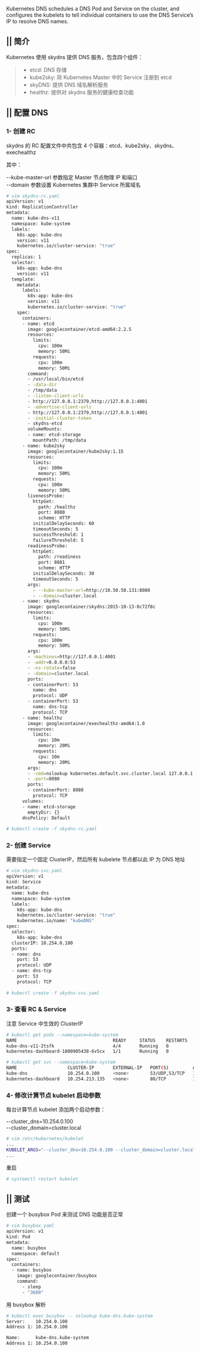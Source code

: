 ﻿Kubernetes DNS schedules a DNS Pod and Service on the cluster, and configures the kubelets to tell individual containers to use the DNS Service’s IP to resolve DNS names.

## || 简介

Kubernetes 使用 skydns 提供 DNS 服务，包含四个组件：
> * etcd: DNS 存储
> * kube2sky: 将 Kubernetes Master 中的 Service 注册到 etcd
> * skyDNS: 提供 DNS 域名解析服务
> * healthz: 提供对 skydns 服务的健康检查功能

## || 配置 DNS

### 1- 创建 RC
skydns 的 RC 配置文件中共包含 4 个容器：etcd、kube2sky、skydns、exechealthz

其中：

--kube-master-url 参数指定 Master 节点物理 IP 和端口  
--domain 参数设置 Kubernetes 集群中 Service 所属域名

```bash
# vim skydns-rc.yaml
apiVersion: v1
kind: ReplicationController
metadata:
  name: kube-dns-v11
  namespace: kube-system
  labels:
    k8s-app: kube-dns
    version: v11
    kubernetes.io/cluster-service: "true"
spec:
  replicas: 1
  selector:
    k8s-app: kube-dns
    version: v11
  template:
    metadata:
      labels:
        k8s-app: kube-dns
        version: v11
        kubernetes.io/cluster-service: "true"
    spec:
      containers:
      - name: etcd
        image: googlecontainer/etcd-amd64:2.2.5
        resources:
          limits:
            cpu: 100m
            memory: 50Mi
          requests:
            cpu: 100m
            memory: 50Mi
        command:
        - /usr/local/bin/etcd
        - -data-dir
        - /tmp/data
        - -listen-client-urls
        - http://127.0.0.1:2379,http://127.0.0.1:4001
        - -advertise-client-urls
        - http://127.0.0.1:2379,http://127.0.0.1:4001
        - -initial-cluster-token
        - skydns-etcd
        volumeMounts:
        - name: etcd-storage
          mountPath: /tmp/data
      - name: kube2sky
        image: googlecontainer/kube2sky:1.15
        resources:
          limits:
            cpu: 100m
            memory: 50Mi
          requests:
            cpu: 100m
            memory: 50Mi
        livenessProbe:
          httpGet:
            path: /healthz
            port: 8080
            scheme: HTTP
          initialDelaySeconds: 60
          timeoutSeconds: 5
          successThreshold: 1
          failureThreshold: 5
        readinessProbe:
          httpGet:
            path: /readiness
            port: 8081
            scheme: HTTP
          initialDelaySeconds: 30
          timeoutSeconds: 5
        args:
          - --kube-master-url=http://10.50.50.131:8080
          - --domain=cluster.local
      - name: skydns
        image: googlecontainer/skydns:2015-10-13-8c72f8c
        resources:
          limits:
            cpu: 100m
            memory: 50Mi
          requests:
            cpu: 100m
            memory: 50Mi
        args:
        - -machines=http://127.0.0.1:4001
        - -addr=0.0.0.0:53
        - -ns-rotate=false
        - -domain=cluster.local
        ports:
        - containerPort: 53
          name: dns
          protocol: UDP
        - containerPort: 53
          name: dns-tcp
          protocol: TCP
      - name: healthz
        image: googlecontainer/exechealthz-amd64:1.0
        resources:
          limits:
            cpu: 10m
            memory: 20Mi
          requests:
            cpu: 10m
            memory: 20Mi
        args:
        - -cmd=nslookup kubernetes.default.svc.cluster.local 127.0.0.1 >/dev/null
        - -port=8080
        ports:
        - containerPort: 8080
          protocol: TCP
      volumes:
      - name: etcd-storage
        emptyDir: {}
      dnsPolicy: Default
      
# kubectl create -f skydns-rc.yaml
```

### 2- 创建 Service
需要指定一个固定 ClusterIP，然后所有 kubelete 节点都以此 IP 为 DNS 地址

```bash
# vim skydns-svc.yaml
apiVersion: v1
kind: Service
metadata:
  name: kube-dns
  namespace: kube-system
  labels:
    k8s-app: kube-dns
    kubernetes.io/cluster-service: "true"
    kubernetes.io/name: "kubeDNS"
spec:
  selector:
    k8s-app: kube-dns
  clusterIP: 10.254.0.100
  ports:
  - name: dns
    port: 53
    protocol: UDP
  - name: dns-tcp
    port: 53
    protocol: TCP
    
# kubectl create -f skydns-svc.yaml
```

### 3- 查看 RC & Service

注意 Service 中生效的 ClusterIP

```bash
# kubectl get pods --namespace=kube-system
NAME                                    READY     STATUS    RESTARTS   AGE
kube-dns-v11-2tsfk                      4/4       Running   0          1h
kubernetes-dashboard-1800905438-6v5cx   1/1       Running   0          1d

# kubectl get svc --namespace=kube-system
NAME                   CLUSTER-IP       EXTERNAL-IP   PORT(S)         AGE
kube-dns               10.254.0.100     <none>        53/UDP,53/TCP   1h
kubernetes-dashboard   10.254.213.135   <none>        80/TCP          1d
```

### 4- 修改计算节点 kubelet 启动参数

每台计算节点 kubelet 添加两个启动参数：

--cluster_dns=10.254.0.100  
--cluster_domain=cluster.local

```bash
# vim /etc/kubernetes/kubelet
...
KUBELET_ARGS="--cluster_dns=10.254.0.100 --cluster_domain=cluster.local"
...
```

重启

```bash
# systemctl restart kubelet
```

## || 测试

创建一个 busybox Pod 来测试 DNS 功能是否正常

```bash
# vim busybox.yaml
apiVersion: v1
kind: Pod
metadata:
  name: busybox
  namespace: default
spec:
  containers:
  - name: busybox
    image: googlecontainer/busybox
    command:
      - sleep
      - "3600"
```
用 busybox 解析
```bash
# kubectl exec busybox -- nslookup kube-dns.kube-system
Server:    10.254.0.100
Address 1: 10.254.0.100

Name:      kube-dns.kube-system
Address 1: 10.254.0.100
```


